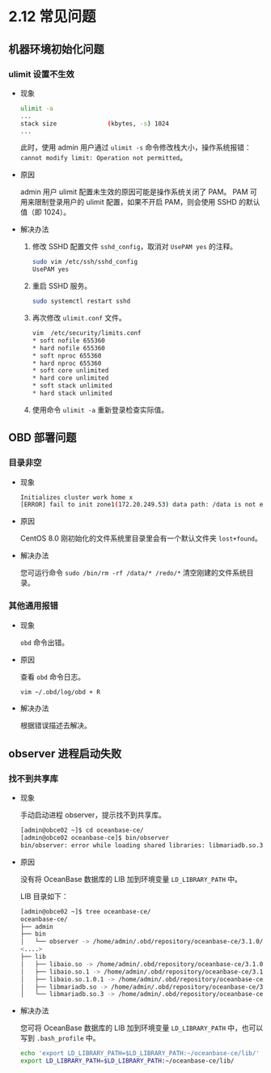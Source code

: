# 2.12 常见问题

## 机器环境初始化问题

### ulimit 设置不生效

* 现象
  
  ```bash
  ulimit -a
  ...
  stack size              (kbytes, -s) 1024
  ...
  ```

  此时，使用 admin 用户通过 `ulimit -s` 命令修改栈大小，操作系统报错：`cannot modify limit: Operation not permitted`。
* 原因
  
  admin 用户 ulimit 配置未生效的原因可能是操作系统关闭了 PAM。
  PAM 可用来限制登录用户的 ulimit 配置，如果不开启 PAM，则会使用 SSHD 的默认值（即 1024）。

* 解决办法
  
  1. 修改 SSHD 配置文件 `sshd_config`，取消对 `UsePAM yes` 的注释。

     ```bash
     sudo vim /etc/ssh/sshd_config
     UsePAM yes
     ```

  2. 重启 SSHD 服务。

     ```bash
     sudo systemctl restart sshd
     ```

  3. 再次修改 `ulimit.conf` 文件。

     ```bash
     vim  /etc/security/limits.conf
     * soft nofile 655360
     * hard nofile 655360
     * soft nproc 655360
     * hard nproc 655360
     * soft core unlimited
     * hard core unlimited
     * soft stack unlimited
     * hard stack unlimited
     ```

  4. 使用命令 `ulimit -a` 重新登录检查实际值。

## OBD 部署问题

### 目录非空

* 现象

  ```bash
  Initializes cluster work home x
  [ERROR] fail to init zone1(172.20.249.53) data path: /data is not empty
  ```

* 原因
  
  CentOS 8.0 刚初始化的文件系统里目录里会有一个默认文件夹 `lost+found`。

* 解决办法
  
  您可运行命令 `sudo /bin/rm -rf /data/* /redo/*` 清空刚建的文件系统目录。

### 其他通用报错

* 现象
  
  `obd` 命令出错。

* 原因
  
  查看 `obd` 命令日志。

  ```bash
  vim ~/.obd/log/obd + R
  ```

* 解决办法
  
  根据错误描述去解决。

## observer 进程启动失败

### 找不到共享库

* 现象
  
  手动启动进程 observer，提示找不到共享库。

  ```bash
  [admin@obce02 ~]$ cd oceanbase-ce/
  [admin@obce02 oceanbase-ce]$ bin/observer
  bin/observer: error while loading shared libraries: libmariadb.so.3: cannot open shared object file: No such file or directory
  ```

* 原因
  
  没有将 OceanBase 数据库的 LIB 加到环境变量 `LD_LIBRARY_PATH` 中。

  LIB 目录如下：

  ```bash
  [admin@obce02 ~]$ tree oceanbase-ce/
  oceanbase-ce/
  ├── admin
  ├── bin
  │   └── observer -> /home/admin/.obd/repository/oceanbase-ce/3.1.0/84bd2fe27f8b8243cc57d8a3f68b4c50f94aab80/bin/observer
  <....>
  ├── lib
  │   ├── libaio.so -> /home/admin/.obd/repository/oceanbase-ce/3.1.0/84bd2fe27f8b8243cc57d8a3f68b4c50f94aab80/lib/libaio.so
  │   ├── libaio.so.1 -> /home/admin/.obd/repository/oceanbase-ce/3.1.0/84bd2fe27f8b8243cc57d8a3f68b4c50f94aab80/lib/libaio.so.1
  │   ├── libaio.so.1.0.1 -> /home/admin/.obd/repository/oceanbase-ce/3.1.0/84bd2fe27f8b8243cc57d8a3f68b4c50f94aab80/lib/libaio.so.1.0.1
  │   ├── libmariadb.so -> /home/admin/.obd/repository/oceanbase-ce/3.1.0/84bd2fe27f8b8243cc57d8a3f68b4c50f94aab80/lib/libmariadb.so
  │   └── libmariadb.so.3 -> /home/admin/.obd/repository/oceanbase-ce/3.1.0/84bd2fe27f8b8243cc57d8a3f68b4c50f94aab80/lib/libmariadb.so.3
  ```

* 解决办法
  
  您可将 OceanBase 数据库的 LIB 加到环境变量 `LD_LIBRARY_PATH` 中，也可以写到 `.bash_profile` 中。

  ```bash
  echo 'export LD_LIBRARY_PATH=$LD_LIBRARY_PATH:~/oceanbase-ce/lib/' >> ~/.bash_profile
  export LD_LIBRARY_PATH=$LD_LIBRARY_PATH:~/oceanbase-ce/lib/
  ```
